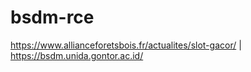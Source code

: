 # bsdm-rce
https://www.allianceforetsbois.fr/actualites/slot-gacor/ | https://bsdm.unida.gontor.ac.id/

